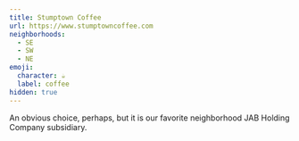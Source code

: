 ```yaml
---
title: Stumptown Coffee
url: https://www.stumptowncoffee.com
neighborhoods:
  - SE
  - SW
  - NE
emoji:
  character: ☕️
  label: coffee
hidden: true
---
```


An obvious choice, perhaps, but it is our favorite neighborhood JAB Holding Company subsidiary.
